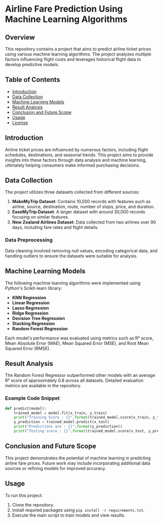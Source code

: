 # Airline Fare Prediction Using Machine Learning Algorithms

## Overview

This repository contains a project that aims to predict airline ticket prices using various machine learning algorithms. The project analyzes multiple factors influencing flight costs and leverages historical flight data to develop predictive models.

## Table of Contents

- [Introduction](#introduction)
- [Data Collection](#data-collection)
- [Machine Learning Models](#machine-learning-models)
- [Result Analysis](#result-analysis)
- [Conclusion and Future Scope](#conclusion-and-future-scope)
- [Usage](#usage)
- [License](#license)

## Introduction

Airline ticket prices are influenced by numerous factors, including flight schedules, destinations, and seasonal trends. This project aims to provide insights into these factors through data analysis and machine learning, ultimately helping consumers make informed purchasing decisions.

## Data Collection

The project utilizes three datasets collected from different sources:

1. **MakeMyTrip Dataset**: Contains 10,000 records with features such as airline, source, destination, route, number of stops, price, and duration.
2. **EaseMyTrip Dataset**: A larger dataset with around 30,000 records focusing on similar features.
3. **New Zealand Airlines Dataset**: Data collected from two airlines over 90 days, including fare rates and flight details.

### Data Preprocessing

Data cleaning involved removing null values, encoding categorical data, and handling outliers to ensure the datasets were suitable for analysis.

## Machine Learning Models

The following machine learning algorithms were implemented using Python's Scikit-learn library:

- **KNN Regression**
- **Linear Regression**
- **Lasso Regression**
- **Ridge Regression**
- **Decision Tree Regression**
- **Stacking Regression**
- **Random Forest Regression**

Each model's performance was evaluated using metrics such as R² score, Mean Absolute Error (MAE), Mean Squared Error (MSE), and Root Mean Squared Error (RMSE).

## Result Analysis

The Random Forest Regressor outperformed other models with an average R² score of approximately 0.8 across all datasets. Detailed evaluation metrics are available in the repository.

### Example Code Snippet

```python
def predict(model):
    trained_model = model.fit(x_train, y_train)
    print("Training Score : {}".format(trained_model.score(x_train, y_train)))
    y_prediction = trained_model.predict(x_test)
    print("Predictions are : {}".format(y_prediction))
    print("Testing score : {}".format(trained_model.score(x_test, y_prediction)))
```

## Conclusion and Future Scope

This project demonstrates the potential of machine learning in predicting airline fare prices. Future work may include incorporating additional data sources or refining models for improved accuracy.

## Usage

To run this project:

1. Clone the repository.
2. Install required packages using `pip install -r requirements.txt`.
3. Execute the main script to train models and view results.
